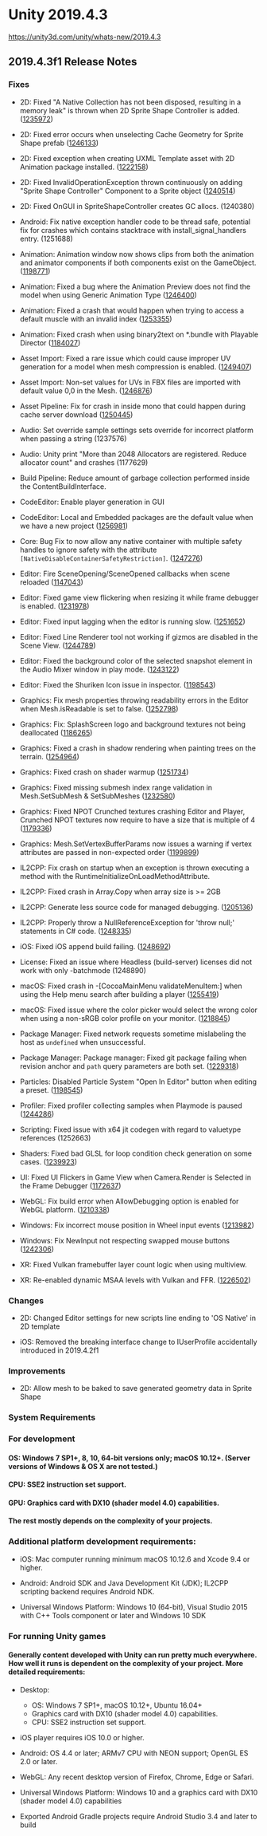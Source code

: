 # Unity 2019.4.3
https://unity3d.com/unity/whats-new/2019.4.3

## 2019.4.3f1 Release Notes


### Fixes
<ul>
<li><p>2D: Fixed "A Native Collection has not been disposed, resulting in a memory leak" is thrown when 2D Sprite Shape Controller is added. (<a href="https://issuetracker.unity3d.com/issues/a-native-collection-has-not-been-disposed-resulting-in-a-memory-leak-is-thrown-when-2d-sprite-shape-controller-is-disabled">1235972</a>)</p></li>
<li><p>2D: Fixed error occurs when unselecting Cache Geometry for Sprite Shape prefab (<a href="https://issuetracker.unity3d.com/issues/2d-sprite-shape-error-occurs-when-unselecting-cache-geometry-for-sprite-shape-prefab">1246133</a>)</p></li>
<li><p>2D: Fixed exception when creating UXML Template asset with 2D Animation package installed. (<a href="https://issuetracker.unity3d.com/issues/project-with-2d-animation-package-throws-argumentexception-when-creating-uxml-template-asset">1222158</a>)</p></li>
<li><p>2D: Fixed InvalidOperationException thrown continuously on adding "Sprite Shape Controller" Component to a Sprite object (<a href="https://issuetracker.unity3d.com/issues/2d-invalidoperationexception-thrown-continuously-on-adding-sprite-shape-controller-component-to-a-sprite-object">1240514</a>)</p></li>
<li><p>2D: Fixed OnGUI in SpriteShapeController creates GC allocs. (1240380)</p></li>
<li><p>Android: Fix native exception handler code to be thread safe, potential fix for crashes which contains stacktrace with install_signal_handlers entry. (1251688)</p></li>
<li><p>Animation: Animation window now shows clips from both the animation and animator components if both components exist on the GameObject. (<a href="https://issuetracker.unity3d.com/issues/animation-animation-clips-are-populated-from-the-animator-but-not-the-animation-component">1198771</a>)</p></li>
<li><p>Animation: Fixed a bug where the Animation Preview does not find the model when using Generic Animation Type (<a href="https://issuetracker.unity3d.com/issues/animation-preview-does-not-finding-model-when-using-generic-animation-type">1246400</a>)</p></li>
<li><p>Animation: Fixed a crash that would happen when trying to access a default muscle with an invalid index (<a href="https://issuetracker.unity3d.com/issues/crash-on-humantrait-custom-getmuscledefaultmin-when-passing-an-invalid-value-to-humantrait-dot-getmuscledefaultmin">1253355</a>)</p></li>
<li><p>Animation: Fixed crash when using binary2text on *.bundle with Playable Director (<a href="https://issuetracker.unity3d.com/issues/binary2text-crashes-on-exposedreferencetable-entry-key-because-of-incorrect-typetree">1184027</a>)</p></li>
<li><p>Asset Import: Fixed a rare issue which could cause improper UV generation for a model when mesh compression is enabled. (<a href="https://issuetracker.unity3d.com/issues/models-texture-is-broken-black-slash-glitchy-when-mesh-compression-is-set-to-low-slash-medium-slash-high">1249407</a>)</p></li>
<li><p>Asset Import: Non-set values for UVs in FBX files are imported with default value 0,0 in the Mesh. (<a href="https://issuetracker.unity3d.com/issues/default-uv3-value-isnt-zero-when-importing-an-fbx-asset-with-missing-uv3-values">1246876</a>)</p></li>
<li><p>Asset Pipeline: Fix for crash in inside mono that could happen during cache server download (<a href="https://issuetracker.unity3d.com/issues/crash-when-downloading-a-prefab-from-acceleration-server-with-attribute-from-precompiled-dll">1250445</a>)</p></li>
<li><p>Audio: Set override sample settings sets override for incorrect platform when passing a string (1237576)</p></li>
<li><p>Audio: Unity print "More than 2048 Allocators are registered. Reduce allocator count" and crashes (1177629)</p></li>
<li><p>Build Pipeline: Reduce amount of garbage collection performed inside the ContentBuildInterface.</p></li>
<li><p>CodeEditor: Enable player generation in GUI</p></li>
<li><p>CodeEditor: Local and Embedded packages are the default value when we have a new project (<a href="https://issuetracker.unity3d.com/issues/local-and-embedded-packages-are-untoggled-first-time-using-the-editor">1256981</a>)</p></li>
<li><p>Core: Bug Fix to now allow any native container with multiple safety handles to ignore safety with the attribute <code>[NativeDisableContainerSafetyRestriction]</code>. (<a href="https://issuetracker.unity3d.com/issues/dots-nativedisablecontainersafetyrestriction-has-no-effect-on-bufferfromentity-and-dynamicbuffer">1247276</a>)</p></li>
<li><p>Editor: Fire SceneOpening/SceneOpened callbacks when scene reloaded (<a href="https://issuetracker.unity3d.com/issues/editorscenemanager-dot-sceneopened-and-editorscenemanager-dot-sceneopening-events-are-not-called-when-the-scene-is-reloaded">1147043</a>)</p></li>
<li><p>Editor: Fixed game view flickering when resizing it while frame debugger is enabled. (<a href="https://issuetracker.unity3d.com/issues/graphics-game-view-skybox-flickers-on-resizing-its-window-with-frame-debugger-enabled">1231978</a>)</p></li>
<li><p>Editor: Fixed input lagging when the editor is running slow. (<a href="https://issuetracker.unity3d.com/issues/input-lag-in-large-scene">1251652</a>)</p></li>
<li><p>Editor: Fixed Line Renderer tool not working if gizmos are disabled in the Scene View. (<a href="https://issuetracker.unity3d.com/issues/line-renderer-edit-points-in-scene-view-gizmo-is-not-responsive-in-the-scene-view">1244789</a>)</p></li>
<li><p>Editor: Fixed the background color of the selected snapshot element in the Audio Mixer window in play mode. (<a href="https://issuetracker.unity3d.com/issues/current-audio-mixer-snapshot-not-selected-when-played">1243122</a>)</p></li>
<li><p>Editor: Fixed the Shuriken Icon issue in inspector. (<a href="https://issuetracker.unity3d.com/issues/shuriken-particle-system-icon-image-is-missing-in-its-preset-asset">1198543</a>)</p></li>
<li><p>Graphics: Fix mesh properties throwing readability errors in the Editor when Mesh.isReadable is set to false. (<a href="https://issuetracker.unity3d.com/issues/mesh-dot-getuvs-returns-canaccess-equals-false-when-the-mesh-is-instantiated-slash-cloned">1252798</a>)</p></li>
<li><p>Graphics: Fix: SplashScreen logo and background textures not being deallocated (<a href="https://issuetracker.unity3d.com/issues/splash-screen-resources-are-not-unloaded-from-memory-1">1186265</a>)</p></li>
<li><p>Graphics: Fixed a crash in shadow rendering when painting trees on the terrain. (<a href="https://issuetracker.unity3d.com/issues/crash-on-shader-getlocalkeywordremap-or-shaderlab-pass-applypass-when-trees-are-painted-on-a-terrain">1254964</a>)</p></li>
<li><p>Graphics: Fixed crash on shader warmup (<a href="https://issuetracker.unity3d.com/issues/launching-the-editor-crashes-on-getrenderpipelinescript-when-the-project-contains-a-shader-variant-collection">1251734</a>)</p></li>
<li><p>Graphics: Fixed missing submesh index range validation in Mesh.SetSubMesh &amp; SetSubMeshes (<a href="https://issuetracker.unity3d.com/issues/crash-on-unityengine-dot-mesh-dot-setsubmesh-injected-when-setting-a-submesh-of-a-mesh">1232580</a>)</p></li>
<li><p>Graphics: Fixed NPOT Crunched textures crashing Editor and Player, Crunched NPOT textures now require to have a size that is multiple of 4 (<a href="https://issuetracker.unity3d.com/issues/editor-crashes-when-creating-new-texture2d-with-dxt1crunched-dxt5crunched-etc-rgb4crunched-etc2-rgba8crunched-textureformat">1179336</a>)</p></li>
<li><p>Graphics: Mesh.SetVertexBufferParams now issues a warning if vertex attributes are passed in non-expected order (<a href="https://issuetracker.unity3d.com/issues/meshapi-warning-slash-error-should-be-reported-for-wrongly-passed-vertexattributedescriptor-order">1199899</a>)</p></li>
<li><p>IL2CPP: Fix crash on startup when an exception is thrown executing a method with the RuntimeInitializeOnLoadMethodAttribute.</p></li>
<li><p>IL2CPP: Fixed crash in Array.Copy when array size is &gt;= 2GB</p></li>
<li><p>IL2CPP: Generate less source code for managed debugging. (<a href="https://issuetracker.unity3d.com/issues/ios-arm64-branch-out-of-range-747396072-max-is-plus-slash-128mb-xcode-error-when-building-development-build-with-script-debugging">1205136</a>)</p></li>
<li><p>IL2CPP: Properly throw a NullReferenceException for 'throw null;' statements in C# code. (<a href="https://issuetracker.unity3d.com/issues/il2cpp-standalone-build-crashes-when-null-is-thrown-in-a-try-catch-block">1248335</a>)</p></li>
<li><p>iOS: Fixed iOS append build failing. (<a href="https://issuetracker.unity3d.com/issues/ios-appending-an-ios-build-fails-due-to-missing-launchimage-path-error">1248692</a>)</p></li>
<li><p>License: Fixed an issue where Headless (build-server) licenses did not work with only -batchmode (1248890)</p></li>
<li><p>macOS: Fixed crash in -[CocoaMainMenu validateMenuItem:] when using the Help menu search after building a player (<a href="https://issuetracker.unity3d.com/issues/macos-crash-in-cocoamainmenu-validatemenuitem-when-using-the-help-menu-search-after-building-a-player">1255419</a>)</p></li>
<li><p>macOS: Fixed issue where the color picker would select the wrong color when using a non-sRGB color profile on your monitor. (<a href="https://issuetracker.unity3d.com/issues/metal-colors-resulting-in-incorrect-color-values-when-color-picker-is-used">1218845</a>)</p></li>
<li><p>Package Manager: Fixed network requests sometime mislabeling the host as <code>undefined</code> when unsuccessful.</p></li>
<li><p>Package Manager: Package manager: Fixed git package failing when revision anchor and <code>path</code> query parameters are both set. (<a href="https://issuetracker.unity3d.com/issues/revision-anchor-cannot-resolve-branch-when-path-query-parameter-is-used">1229318</a>)</p></li>
<li><p>Particles: Disabled Particle System "Open In Editor" button when editing a preset. (<a href="https://issuetracker.unity3d.com/issues/shuriken-particle-system-preset-asset-window-gets-blank-on-clicking-on-icon-of-its-preset-asset">1198545</a>)</p></li>
<li><p>Profiler: Fixed profiler collecting samples when Playmode is paused (<a href="https://issuetracker.unity3d.com/issues/profiler-still-collects-samples-and-the-editor-memory-usage-continuously-increases-when-play-mode-is-paused">1244286</a>)</p></li>
<li><p>Scripting: Fixed issue with x64 jit codegen with regard to valuetype references (1252663)</p></li>
<li><p>Shaders: Fixed bad GLSL for loop condition check generation on some cases. (<a href="https://issuetracker.unity3d.com/issues/hlslcc-compute-shader-for-loop-condition-is-generated-incorrectly-in-shader">1239923</a>)</p></li>
<li><p>UI: Fixed UI Flickers in Game View when Camera.Render is Selected in the Frame Debugger (<a href="https://issuetracker.unity3d.com/issues/ui-flickers-in-game-view-when-camera-dot-render-is-selected-in-the-frame-debugger">1172637</a>)</p></li>
<li><p>WebGL: Fix build error when AllowDebugging option is enabled for WebGL platform. (<a href="https://issuetracker.unity3d.com/issues/webgl-build-fails-with-developement-and-allowdebugging-options">1210338</a>)</p></li>
<li><p>Windows: Fix incorrect mouse position in Wheel input events (<a href="https://issuetracker.unity3d.com/issues/mouse-coordinates-are-not-relative-to-the-game-window-when-getting-them-from-eventtype-dot-scrollwheels-mouseposition">1213982</a>)</p></li>
<li><p>Windows: Fix NewInput not respecting swapped mouse buttons (<a href="https://issuetracker.unity3d.com/issues/input-system-windows-switching-primary-mouse-button-not-recognized">1242306</a>)</p></li>
<li><p>XR: Fixed Vulkan framebuffer layer count logic when using multiview.</p></li>
<li><p>XR: Re-enabled dynamic MSAA levels with Vulkan and FFR. (<a href="https://issuetracker.unity3d.com/issues/xr-vulkan-urp-msaa-doesnt-get-applied-on-a-quest">1226502</a>)</p></li>
</ul>

### Changes
<ul>
<li><p>2D: Changed Editor settings for new scripts line ending to 'OS Native' in 2D template</p></li>
<li><p>iOS: Removed the breaking interface change to IUserProfile accidentally introduced in 2019.4.2f1</p></li>
</ul>

### Improvements
<ul>
<li>2D: Allow mesh to be baked to save generated geometry data in Sprite Shape</li>
</ul>

### System Requirements

### For development

#### OS: Windows 7 SP1+, 8, 10, 64-bit versions only; macOS 10.12+. (Server versions of Windows & OS X are not tested.)

#### CPU: SSE2 instruction set support.

#### GPU: Graphics card with DX10 (shader model 4.0) capabilities.

#### The rest mostly depends on the complexity of your projects.

### Additional platform development requirements:
<ul>
<li><p>iOS: Mac computer running minimum macOS 10.12.6 and Xcode 9.4 or higher.</p></li>
<li><p>Android: Android SDK and Java Development Kit (JDK); IL2CPP scripting backend requires Android NDK.</p></li>
<li><p>Universal Windows Platform: Windows 10 (64-bit), Visual Studio 2015 with C++ Tools component or later and Windows 10 SDK</p></li>
</ul>

### For running Unity games

#### Generally content developed with Unity can run pretty much everywhere. How well it runs is dependent on the complexity of your project. More detailed requirements:
<ul>
<li><p>Desktop:</p> 
<ul>
<li>OS: Windows 7 SP1+, macOS 10.12+, Ubuntu 16.04+</li>
<li>Graphics card with DX10 (shader model 4.0) capabilities.</li>
<li>CPU: SSE2 instruction set support.</li>
</ul></li>
<li><p>iOS player requires iOS 10.0 or higher.</p></li>
<li><p>Android: OS 4.4 or later; ARMv7 CPU with NEON support; OpenGL ES 2.0 or later.</p></li>
<li><p>WebGL: Any recent desktop version of Firefox, Chrome, Edge or Safari.</p></li>
<li><p>Universal Windows Platform: Windows 10 and a graphics card with DX10 (shader model 4.0) capabilities</p></li>
<li><p>Exported Android Gradle projects require Android Studio 3.4 and later to build</p></li>
</ul>
